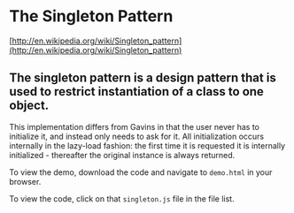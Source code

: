 # The Singleton Pattern

[http://en.wikipedia.org/wiki/Singleton_pattern](http://en.wikipedia.org/wiki/Singleton_pattern)

## The singleton pattern is a design pattern that is used to restrict instantiation of a class to one object.

This implementation differs from Gavins in that the user never has to initialize
it, and instead only needs to ask for it. All initialization occurs internally
in the lazy-load fashion: the first time it is requested it is internally
initialized - thereafter the original instance is always returned.

To view the demo, download the code and navigate to `demo.html` in your browser.

To view the code, click on that `singleton.js` file in the file list.